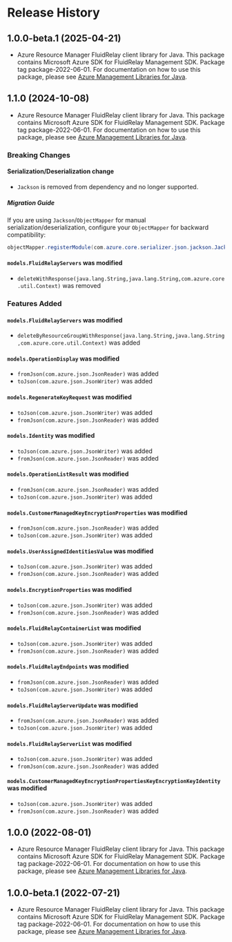# Release History

## 1.0.0-beta.1 (2025-04-21)

- Azure Resource Manager FluidRelay client library for Java. This package contains Microsoft Azure SDK for FluidRelay Management SDK.  Package tag package-2022-06-01. For documentation on how to use this package, please see [Azure Management Libraries for Java](https://aka.ms/azsdk/java/mgmt).

## 1.1.0 (2024-10-08)

- Azure Resource Manager FluidRelay client library for Java. This package contains Microsoft Azure SDK for FluidRelay Management SDK.  Package tag package-2022-06-01. For documentation on how to use this package, please see [Azure Management Libraries for Java](https://aka.ms/azsdk/java/mgmt).

### Breaking Changes

#### Serialization/Deserialization change

- `Jackson` is removed from dependency and no longer supported.

##### Migration Guide

If you are using `Jackson`/`ObjectMapper` for manual serialization/deserialization, configure your `ObjectMapper` for backward compatibility:
```java
objectMapper.registerModule(com.azure.core.serializer.json.jackson.JacksonJsonProvider.getJsonSerializableDatabindModule());
```

#### `models.FluidRelayServers` was modified

* `deleteWithResponse(java.lang.String,java.lang.String,com.azure.core.util.Context)` was removed

### Features Added

#### `models.FluidRelayServers` was modified

* `deleteByResourceGroupWithResponse(java.lang.String,java.lang.String,com.azure.core.util.Context)` was added

#### `models.OperationDisplay` was modified

* `fromJson(com.azure.json.JsonReader)` was added
* `toJson(com.azure.json.JsonWriter)` was added

#### `models.RegenerateKeyRequest` was modified

* `toJson(com.azure.json.JsonWriter)` was added
* `fromJson(com.azure.json.JsonReader)` was added

#### `models.Identity` was modified

* `toJson(com.azure.json.JsonWriter)` was added
* `fromJson(com.azure.json.JsonReader)` was added

#### `models.OperationListResult` was modified

* `fromJson(com.azure.json.JsonReader)` was added
* `toJson(com.azure.json.JsonWriter)` was added

#### `models.CustomerManagedKeyEncryptionProperties` was modified

* `fromJson(com.azure.json.JsonReader)` was added
* `toJson(com.azure.json.JsonWriter)` was added

#### `models.UserAssignedIdentitiesValue` was modified

* `toJson(com.azure.json.JsonWriter)` was added
* `fromJson(com.azure.json.JsonReader)` was added

#### `models.EncryptionProperties` was modified

* `toJson(com.azure.json.JsonWriter)` was added
* `fromJson(com.azure.json.JsonReader)` was added

#### `models.FluidRelayContainerList` was modified

* `toJson(com.azure.json.JsonWriter)` was added
* `fromJson(com.azure.json.JsonReader)` was added

#### `models.FluidRelayEndpoints` was modified

* `fromJson(com.azure.json.JsonReader)` was added
* `toJson(com.azure.json.JsonWriter)` was added

#### `models.FluidRelayServerUpdate` was modified

* `fromJson(com.azure.json.JsonReader)` was added
* `toJson(com.azure.json.JsonWriter)` was added

#### `models.FluidRelayServerList` was modified

* `toJson(com.azure.json.JsonWriter)` was added
* `fromJson(com.azure.json.JsonReader)` was added

#### `models.CustomerManagedKeyEncryptionPropertiesKeyEncryptionKeyIdentity` was modified

* `toJson(com.azure.json.JsonWriter)` was added
* `fromJson(com.azure.json.JsonReader)` was added

## 1.0.0 (2022-08-01)

- Azure Resource Manager FluidRelay client library for Java. This package contains Microsoft Azure SDK for FluidRelay Management SDK.  Package tag package-2022-06-01. For documentation on how to use this package, please see [Azure Management Libraries for Java](https://aka.ms/azsdk/java/mgmt).

## 1.0.0-beta.1 (2022-07-21)

- Azure Resource Manager FluidRelay client library for Java. This package contains Microsoft Azure SDK for FluidRelay Management SDK.  Package tag package-2022-06-01. For documentation on how to use this package, please see [Azure Management Libraries for Java](https://aka.ms/azsdk/java/mgmt).
